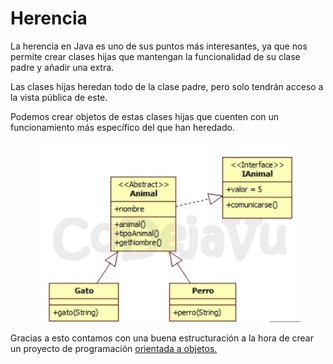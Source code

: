 # Herencia

La herencia en Java es uno de sus puntos más interesantes, ya que nos permite crear clases hijas que mantengan la funcionalidad de su clase padre y añadir una extra.

Las clases hijas heredan todo de la clase padre, pero solo tendrán acceso a la vista pública de este.

Podemos crear objetos de estas clases hijas que cuenten con un funcionamiento más específico del que han heredado.

<figure><img src="../../../.gitbook/assets/herencia.PNG" alt=""><figcaption></figcaption></figure>

Gracias a esto contamos con una buena estructuración a la hora de crear un proyecto de programación [orientada a objetos.](orientacion-a-objetos.md)




